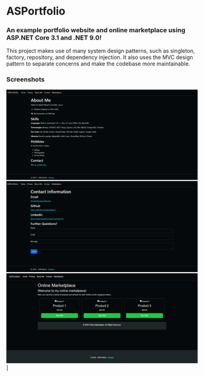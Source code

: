 ﻿# ASPortfolio
### An example portfolio website and online marketplace using ASP.NET Core 3.1 and .NET 9.0!

This project makes use of many system design patterns, such as singleton, factory, repository, and dependency injection. It also uses the MVC design pattern to separate concerns and make the codebase more maintainable.

### Screenshots
![About](AspNet/wwwroot/img/about.png)
![Contact](AspNet/wwwroot/img/contact.png)
![Marketplace](AspNet/wwwroot/img/marketplace.png)]